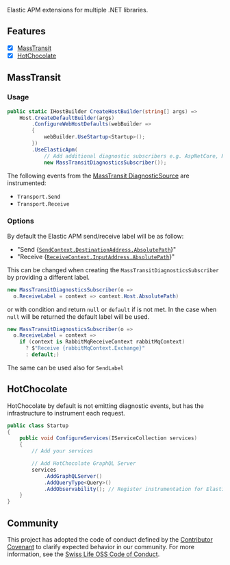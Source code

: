 Elastic APM extensions for multiple .NET libraries.
## Features

  - [X] [MassTransit](#masstrasit)
  - [X] [HotChocolate](#hotchocolate)

## MassTransit
### Usage
```csharp
public static IHostBuilder CreateHostBuilder(string[] args) =>
    Host.CreateDefaultBuilder(args)
        .ConfigureWebHostDefaults(webBuilder =>
        {
            webBuilder.UseStartup<Startup>();
        })
        .UseElasticApm(
            // Add additional diagnostic subscribers e.g. AspNetCore, Http, etc
            new MassTransitDiagnosticsSubscriber());
```

The following events from the [MassTransit DiagnosticSource](https://masstransit-project.com/advanced/monitoring/diagnostic-source.html) are instrumented:
- `Transport.Send` 
- `Transport.Receive`
### Options
By default the Elastic APM send/receive label will be as follow:
- "Send {[`SendContext.DestinationAddress.AbsolutePath`](https://github.com/MassTransit/MassTransit/blob/5e2a416384f005c392ead139f5c4af34511c56db/src/MassTransit/SendContext.cs#L31)}"
- "Receive {[`ReceiveContext.InputAddress.AbsolutePath`](https://github.com/MassTransit/MassTransit/blob/5e2a416384f005c392ead139f5c4af34511c56db/src/MassTransit/ReceiveContext.cs#L24)}"

This can be changed when creating the `MassTransitDiagnosticsSubscriber` by providing a different label.
```csharp
new MassTransitDiagnosticsSubscriber(o => 
  o.ReceiveLabel = context => context.Host.AbsolutePath)
```
or with condition and return `null` or `default` if is not met. In the case when `null` will be returned the default label will be used.
```csharp
new MassTransitDiagnosticsSubscriber(o => 
  o.ReceiveLabel = context => 
    if (context is RabbitMqReceiveContext rabbitMqContext)
      ? $"Receive {rabbitMqContext.Exchange}"
      : default;)
```
The same can be used also for `SendLabel`
## HotChocolate
HotChocolate by default is not emitting diagnostic events, but has the infrastructure to instrument each request.
```csharp
public class Startup
{
    public void ConfigureServices(IServiceCollection services)
    {
        // Add your services

        // Add HotChocolate GraphQL Server
        services
            .AddGraphQLServer()
            .AddQueryType<Query>()
            .AddObservability(); // Register instrumentation for Elastic APM
    }
}
```
## Community

This project has adopted the code of conduct defined by the [Contributor Covenant](https://contributor-covenant.org/)
to clarify expected behavior in our community. For more information, see the [Swiss Life OSS Code of Conduct](https://swisslife-oss.github.io/coc).
